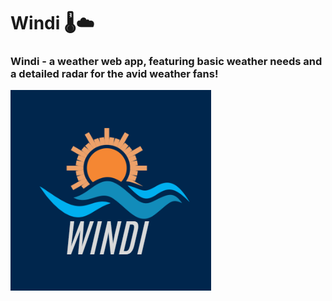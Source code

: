 # Windi 🌡️☁️
### Windi - a weather web app, featuring basic weather needs and a detailed radar for the avid weather fans!
![Windi Logo](Images/WindiLogo.png)
